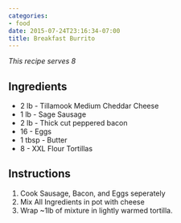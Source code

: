 ```yaml
---
categories:
- food
date: 2015-07-24T23:16:34-07:00
title: Breakfast Burrito
---
```

_This recipe serves 8_

## Ingredients
- 2 lb   - Tillamook Medium Cheddar Cheese
- 1 lb   - Sage Sausage
- 2 lb   - Thick cut peppered bacon
- 16     - Eggs
- 1 tbsp - Butter
- 8      - XXL Flour Tortillas

## Instructions
1. Cook Sausage, Bacon, and Eggs seperately
2. Mix All Ingredients in pot with cheese
3. Wrap ~1lb of mixture in lightly warmed tortilla.
